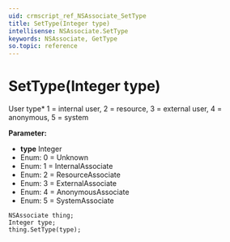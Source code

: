 ```yaml
---
uid: crmscript_ref_NSAssociate_SetType
title: SetType(Integer type)
intellisense: NSAssociate.SetType
keywords: NSAssociate, GetType
so.topic: reference
---
```


# SetType(Integer type)

User type* 1 = internal user, 2 = resource, 3 = external user, 4 = anonymous, 5 = system

**Parameter:** 
* **type** Integer
* Enum: 0 = Unknown 
* Enum: 1 = InternalAssociate 
* Enum: 2 = ResourceAssociate 
* Enum: 3 = ExternalAssociate 
* Enum: 4 = AnonymousAssociate 
* Enum: 5 = SystemAssociate 

```crmscript
NSAssociate thing;
Integer type;
thing.SetType(type);
```

